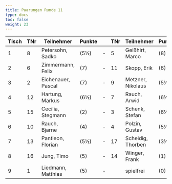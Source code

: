 ```yaml
---
title: Paarungen Runde 11
type: docs
toc: false
weight: 23
---
```


| Tisch | TNr | Teilnehmer         | Punkte |     | TNr | Teilnehmer        | Punkte | Ergebnis |
| ----- | --- | ------------------ | ------ | --- | --- | ----------------- | ------ | -------- |
| 1     | 8   | Petersohn, Sadko   | (5½)   | -   | 5   | Geißhirt, Marco   | (8)    | 1 - 0    |
| 2     | 6   | Zimmermann, Felix  | (7)    | -   | 11  | Skopp, Erik       | (6)    | 1 - 0    |
| 3     | 2   | Eichenauer, Pascal | (7)    | -   | 9   | Metzner, Nikolaus | (5½)   | 1 - 0    |
| 4     | 12  | Hartung, Markus    | (6½)   | -   | 7   | Rauch, Arwid      | (6½)   | 1 - 0    |
| 5     | 15  | Cecilia, Stegmann  | (2)    | -   | 3   | Schenk, Stefan    | (6½)   | 0 - 1    |
| 6     | 10  | Rauch, Bjarne      | (4)    | -   | 4   | Polzin, Gustav    | (5½)   | 0 - 1    |
| 7     | 13  | Pantleon, Florian  | (5½)   | -   | 17  | Scheidig, Thorben | (3½)   | ½ - ½    |
| 8     | 16  | Jung, Timo         | (5)    | -   | 14  | Winger, Frank     | (1)    | 1 - 0    |
| 9     | 1   | Liedmann, Matthias | (5)    | -   |     | spielfrei         | (0)    | +        |
